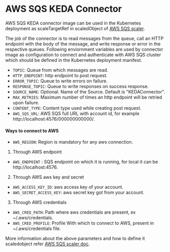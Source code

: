 # AWS SQS KEDA Connector

AWS SQS KEDA connector image can be used in the Kubernetes deployment as scaleTargetRef in scaledObject of [AWS SQS scaler](https://keda.sh/docs/1.5/scalers/aws-sqs/).

The job of the connector is to read messages from the queue, call an HTTP endpoint with the body of the message, and write response or error in the respective queues. Following enviornment variables are used by connector image as configuration to connect and authenticate with AWS SQS cluster which should be defined in the Kubernetes deployment manifest.

- `TOPIC`: Queue from which messages are read.
- `HTTP_ENDPOINT`: http endpoint to post request.
- `ERROR_TOPIC`: Queue to write errors on failure.
- `RESPONSE_TOPIC`: Queue to write responses on success response.
- `SOURCE_NAME`: Optional. Name of the Source. Default is "KEDAConnector".
- `MAX_RETRIES`: Maximum number of times an http endpoint will be retried upon failure.
- `CONTENT_TYPE`: Content type used while creating post request.
- `AWS_SQS_URL`: AWS SQS full URL with account id, for example http://localhost:4576/000000000000/.  


#### Ways to connect to AWS
- `AWS_REGION`: Region is mandatory for any aws connection.
  
1) Through AWS endpoint  
- `AWS_ENDPOINT` : SQS endpoint on which it is running, for local it can be http://localhost:4576.  

2) Through AWS aws key and secret
- `AWS_ACCESS_KEY_ID`: aws access key of your account.
- `AWS_SECRET_ACCESS_KEY`: aws secret key got from your account.  

3) Through AWS credentials
- `AWS_CRED_PATH`: Path where aws credentials are present, ex ~/.aws/credentials.
- `AWS_CRED_PROFILE`: Profile With which to connect to AWS, present in  ~/.aws/credentials file.


More information about the above parameters and how to define it scaledobject refer [AWS SQS scaler doc](https://keda.sh/docs/1.5/scalers/aws-sqs/).
